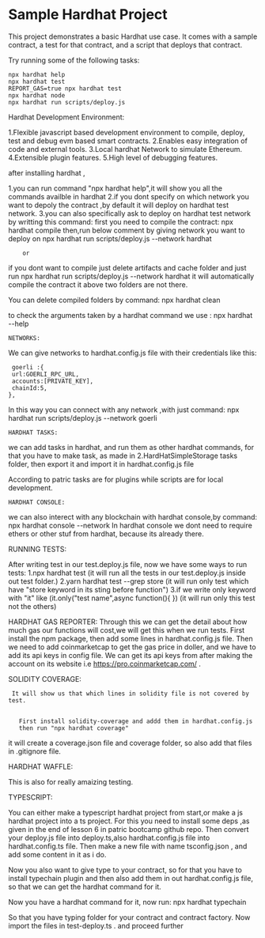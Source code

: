 # Sample Hardhat Project

This project demonstrates a basic Hardhat use case. It comes with a sample contract, a test for that contract, and a script that deploys that contract.

Try running some of the following tasks:

```shell
npx hardhat help
npx hardhat test
REPORT_GAS=true npx hardhat test
npx hardhat node
npx hardhat run scripts/deploy.js
```





Hardhat Development Environment:

1.Flexible javascript based development environment to compile, deploy, test and debug evm based smart contracts.
2.Enables easy integration of code and external tools.
3.Local hardhat Network to simulate Ethereum.
4.Extensible plugin features.
5.High level of debugging features.


after installing hardhat ,

1.you can run command "npx hardhat help",it will show you all the commands availble in hardhat
2.if you dont specify on which network you want to depoly the contract ,by default it will deploy on hardhat test network.
3.you can also specifically ask to deploy on hardhat test network by writting this command:
    first you need to compile the contract:
    npx hardhat compile
    then,run below comment by giving network you want to deploy on
    npx hardhat run scripts/deploy.js --network hardhat

        or 
  if you dont want to compile just delete artifacts and cache folder and just run npx hardhat run scripts/deploy.js --network hardhat
   it will automatically compile the contract it above two folders are not there.

   You can delete compiled folders by command: npx hardhat clean


to check the arguments taken by a hardhat command we use : npx hardhat <cmdname> --help

    NETWORKS:

We can give networks to hardhat.config.js file with their credentials like this:

     goerli :{
     url:GOERLI_RPC_URL,
     accounts:[PRIVATE_KEY],
     chainId:5,
    },
In this way you can connect with any network ,with just command: npx hardhat run scripts/deploy.js --network goerli 


    HARDHAT TASKS: 

   we can add tasks in hardhat, and run them as other hardhat commands,
  for that you have to make task, as made in 2.HardHatSimpleStorage tasks folder, then export it and import it in hardhat.config.js file
  
 According to patric tasks are for plugins while scripts are for local development.

    HARDHAT CONSOLE:
we can also interect with any blockchain with hardhat console,by command:
    npx hardhat console --network <networkName>
 In hardhat console we dont need to require ethers or other stuf from hardhat, because its already there.


   RUNNING TESTS:

  After writing test in our test.deploy.js file, now we have some ways to run tests:
   1.npx hardhat test (it will run all the tests in our test.deploy.js inside out test folder.)
   2.yarn hardhat test --grep store (it will run only test which have "store keyword in its sting before function")
   3.if we write only keyword with "it" like (it.only("test name",async function(){   }) (it will run only this test not the others) 

  
      
   HARDHAT GAS REPORTER:
 Through this we can get the detail about how much gas our functions will cost,we will get this when we run tests.
 First install the npm package, then add some lines in hardhat.config.js file.
 Then we need to add coinmarketcap to get the gas price in doller, and we have to add its api keys in config file.
 We can get its api keys from after making the account on its website i.e https://pro.coinmarketcap.com/ .


   SOLIDITY COVERAGE:  

     It will show us that which lines in solidity file is not covered by test.


       First install solidity-coverage and addd them in hardhat.config.js
       then run "npx hardhat coverage"
  it will create a coverage.json file and coverage folder, so also add that files in .gitignore file.

  HARDHAT WAFFLE: 

  This is also for really amaizing testing.



  TYPESCRIPT:

 You can either make a typescript hardhat project from start,or make a js hardhat project into a ts project.
 For this you need to install some deps ,as given in the end of lesson 6 in patric bootcamp github repo.
 Then convert your deploy.js file into deploy.ts,also hardhat.config.js file into hardhat.config.ts file.
 Then make a new file with name tsconfig.json , and add some content in it as i do.


  Now you also want to give type to your contract, so for that you have to install typechain plugin and then also add them 
 in out hardhat.config.js file, so that we can get the hardhat command for it.
 
  Now you have a hardhat command for it, now run:
    npx hardhat typechain 

 So that you have typing folder for your contract and contract factory.
 Now import the files in test-deploy.ts . and proceed further

 


